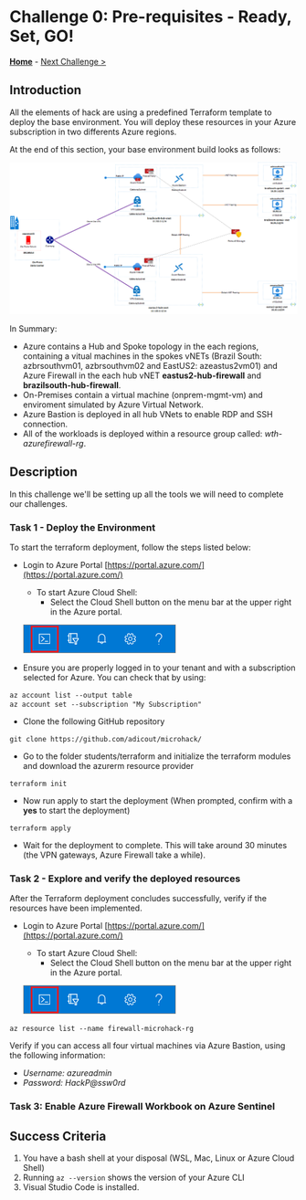 # Challenge 0: Pre-requisites - Ready, Set, GO! 

**[Home](../README.md)** - [Next Challenge >](./01-intra-forwarding.md)

## Introduction

All the elements of hack are using a predefined Terraform template to deploy the base environment. You will deploy these resources in your Azure subscription in two differents Azure regions.

At the end of this section, your base environment build looks as follows:</br>

![Firewall Architecture](images/firewall-architeture.png)

In Summary:

- Azure contains a Hub and Spoke topology in the each regions, containing a vitual machines in the spokes vNETs (Brazil South: azbrsouthvm01, azbrsouthvm02 and EastUS2: azeastus2vm01) and Azure Firewall in the each hub vNET  **eastus2-hub-firewall** and **brazilsouth-hub-firewall**.
- On-Premises contain a virtual machine (onprem-mgmt-vm) and enviroment simulated by Azure Virtual Network.
- Azure Bastion is deployed in all hub VNets to enable RDP and SSH connection.
- All of the workloads is deployed within a resource group called: *wth-azurefirewall-rg*.

## Description

In this challenge we'll be setting up all the tools we will need to complete our challenges.

### Task 1 - Deploy the Environment

To start the terraform deployment, follow the steps listed below:

- Login to Azure Portal [https://portal.azure.com/](https://portal.azure.com/)
    - To start Azure Cloud Shell:
        - Select the Cloud Shell button on the menu bar at the upper right in the Azure portal. 

    ![Menu](images/hdi-cloud-shell-menu.png)

- Ensure you are properly logged in to your tenant and with a subscription selected for Azure. You can check that by using:

```azure cli
az account list --output table
az account set --subscription "My Subscription"
```

- Clone the following GitHub repository 

```azure cli
git clone https://github.com/adicout/microhack/
```

- Go to the folder students/terraform and initialize the terraform modules and download the azurerm resource provider

```azure cli
terraform init
```

- Now run apply to start the deployment (When prompted, confirm with a **yes** to start the deployment)

```azure cli
terraform apply
```

- Wait for the deployment to complete. This will take around 30 minutes (the VPN gateways, Azure Firewall take a while).

### Task 2 - Explore and verify the deployed resources

After the Terraform deployment concludes successfully, verify if the resources have been implemented.

- Login to Azure Portal [https://portal.azure.com/](https://portal.azure.com/)
    - To start Azure Cloud Shell:
        - Select the Cloud Shell button on the menu bar at the upper right in the Azure portal. 

    ![Menu](images/hdi-cloud-shell-menu.png)

```azure cli
az resource list --name firewall-microhack-rg
```
Verify if you can access all four virtual machines via Azure Bastion, using the following information:

- *Username: azureadmin*</br>
- *Password: HackP@ssw0rd* 

### Task 3: Enable Azure Firewall Workbook on Azure Sentinel

## Success Criteria

1. You have a bash shell at your disposal (WSL, Mac, Linux or Azure Cloud Shell)
1. Running `az --version` shows the version of your Azure CLI
1. Visual Studio Code is installed.

